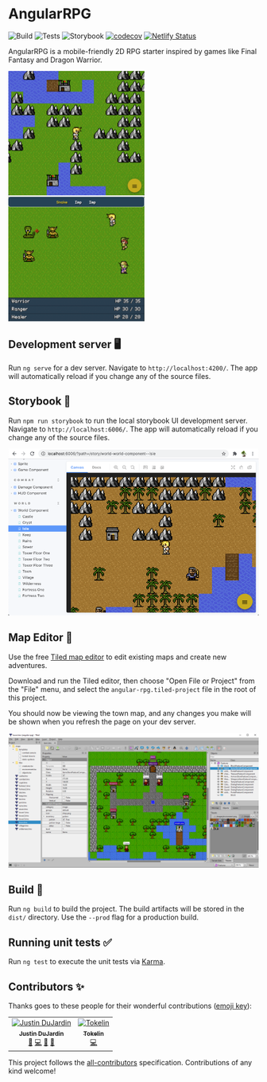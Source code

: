 # AngularRPG

![Build](https://github.com/justindujardin/angular-rpg/workflows/Build/badge.svg)
![Tests](https://github.com/justindujardin/angular-rpg/workflows/Tests/badge.svg)
![Storybook](https://github.com/justindujardin/angular-rpg/workflows/Storybook/badge.svg)
[![codecov](https://codecov.io/gh/justindujardin/angular-rpg/branch/main/graph/badge.svg?token=NZkd78oQdT)](https://codecov.io/gh/justindujardin/angular-rpg)
[![Netlify Status](https://api.netlify.com/api/v1/badges/7c7eae32-2aaf-4605-a517-bc4c2724d53b/deploy-status)](https://angular-rpg.netlify.app/)

AngularRPG is a mobile-friendly 2D RPG starter inspired by games like Final Fantasy and Dragon Warrior.

<a href="https://angular-rpg.netlify.app/" target="_blank">
<img height="250" src=".data/world_map.png">
<img height="250" src=".data/combat.png">
</a>

## Development server 🖥

Run `ng serve` for a dev server. Navigate to `http://localhost:4200/`. The app will automatically reload if you change any of the source files.

## Storybook 💄

Run `npm run storybook` to run the local storybook UI development server. Navigate to `http://localhost:6006/`. The app will automatically reload if you change any of the source files.

![Storybook](.data/storybook.png)

## Map Editor 🎨

Use the free [Tiled map editor](https://mapeditor.org) to edit existing maps and create new adventures.

Download and run the Tiled editor, then choose "Open File or Project" from the "File" menu, and select the `angular-rpg.tiled-project` file in the root of this project.

You should now be viewing the town map, and any changes you make will be shown when you refresh the page on your dev server.

![Tiled Editor](.data/tiled.png)

## Build 🔨

Run `ng build` to build the project. The build artifacts will be stored in the `dist/` directory. Use the `--prod` flag for a production build.

## Running unit tests ✅

Run `ng test` to execute the unit tests via [Karma](https://karma-runner.github.io).

## Contributors ✨

Thanks goes to these people for their wonderful contributions ([emoji key](https://allcontributors.org/docs/en/emoji-key)):

<!-- ALL-CONTRIBUTORS-LIST:START - Do not remove or modify this section -->
<!-- prettier-ignore-start -->
<!-- markdownlint-disable -->
<table>
  <tbody>
    <tr>
      <td align="center"><a href="https://mathy.ai"><img src="https://avatars0.githubusercontent.com/u/101493?v=4?s=100" width="100px;" alt="Justin DuJardin"/><br /><sub><b>Justin DuJardin</b></sub></a><br /><a href="https://github.com/justindujardin/angular-rpg/commits?author=justindujardin" title="Documentation">📖</a> <a href="https://github.com/justindujardin/angular-rpg/commits?author=justindujardin" title="Code">💻</a> <a href="#design-justindujardin" title="Design">🎨</a> <a href="#ideas-justindujardin" title="Ideas, Planning, & Feedback">🤔</a></td>
      <td align="center"><a href="https://github.com/Tokelin"><img src="https://avatars.githubusercontent.com/u/67515444?v=4?s=100" width="100px;" alt="Tokelin"/><br /><sub><b>Tokelin</b></sub></a><br /><a href="https://github.com/justindujardin/angular-rpg/commits?author=Tokelin" title="Code">💻</a></td>
    </tr>
  </tbody>
</table>

<!-- markdownlint-restore -->
<!-- prettier-ignore-end -->

<!-- ALL-CONTRIBUTORS-LIST:END -->

This project follows the [all-contributors](https://github.com/all-contributors/all-contributors) specification. Contributions of any kind welcome!
